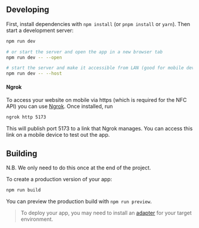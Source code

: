 ## Developing

First, install dependencies with `npm install` (or `pnpm install` or `yarn`). Then start a development server:

```bash
npm run dev

# or start the server and open the app in a new browser tab
npm run dev -- --open

# start the server and make it accessible from LAN (good for mobile development)
npm run dev -- --host
```

#### Ngrok

To access your website on mobile via https (which is required for the NFC API) you can use [Ngrok](https://ngrok.com/). Once installed, run

```bash
ngrok http 5173
```

This will publish port 5173 to a link that Ngrok manages. You can access this link on a mobile device to test out the app.

## Building

N.B. We only need to do this once at the end of the project.

To create a production version of your app:

```bash
npm run build
```

You can preview the production build with `npm run preview`.

> To deploy your app, you may need to install an [adapter](https://kit.svelte.dev/docs/adapters) for your target environment.
